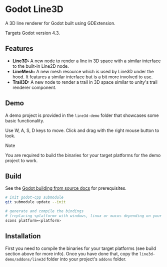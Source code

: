 # Godot Line3D

A 3D line renderer for Godot built using GDExtension.

Targets Godot version 4.3.

## Features

- **Line3D:** A new node to render a line in 3D space with a similar interface to the built-in Line2D node.
- **LineMesh:** A new mesh resource which is used by Line3D under the hood. It features a similar interface but is a bit more involved to use.
- **Trail3D:** A new node to render a trail in 3D space similar to unity's trail renderer component.

## Demo

A demo project is provided in the `line3d-demo` folder that showcases some basic functionality.

Use W, A, S, D keys to move. Click and drag with the right mouse button to look.

> [!NOTE]
> You are required to build the binaries for your target platforms for the demo project to work.

## Build

See the [Godot building from source docs](https://docs.godotengine.org/en/stable/contributing/development/compiling/index.html#toc-devel-compiling) for prerequisites.

```bash
# init godot-cpp submodule
git submodule update --init

# generate and compile the bindings
# (replacing <platform> with windows, linux or macos depending on your target platform)
scons platform=<platform>
```

## Installation

First you need to compile the binaries for your target platforms (see build section above for more info). Once you have done that, copy the `line3d-demo/addons/line3d` folder into your project's `addons` folder.
